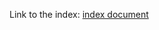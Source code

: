 Link to the index: [index document]([https://link-url-here.org](https://docs.google.com/document/d/15D_sgoTOoEQV5Pb7925FB8zUHzrFD0ZxzzM-EZRxnAQ/edit))
